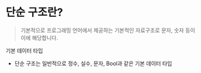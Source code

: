 # 단순 구조란?
> 기본적으로 프로그래밍 언어에서 제공하는 기본적인 자료구조로 문자, 숫자 등이 이에 해당합니다.
> 

기본 데이터 타입

- 단순 구조는 일반적으로 정수, 실수, 문자, Bool과 같은 기본 데이터 타입
